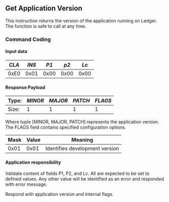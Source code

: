 ## Get Application Version

This instruction returns the version of the application running on Ledger. 
The function is safe to call at any time.

### Command Coding

#### Input data

| *CLA* | *INS* | *P1* | *p2* | *Lc* |
|-------|-------|------|------|------|
|  0xE0 |  0x01 | 0x00 | 0x00 | 0x00 |
 
#### Response Payload

|Type: | *MINOR* | *MAJOR* | *PATCH* | *FLAGS* |
|------|---------|---------|---------|---------|
|Size: |    1    |    1    |    1    |    1    |

Where tuple [MINOR, MAJOR, PATCH] represents 
the application version. The FLAGS field contains
specified configuration options.

| Mask | Value | Meaning                        |
|------|-------|--------------------------------|
| 0x01 | 0x01  | Identifies development version |

#### Application responsibility

Validate content of fields P1, P2, and Lc. All are expected
to be set to defined values. Any other value will be identified
as an error and responded with error message.

Respond with application version and internal flags.
